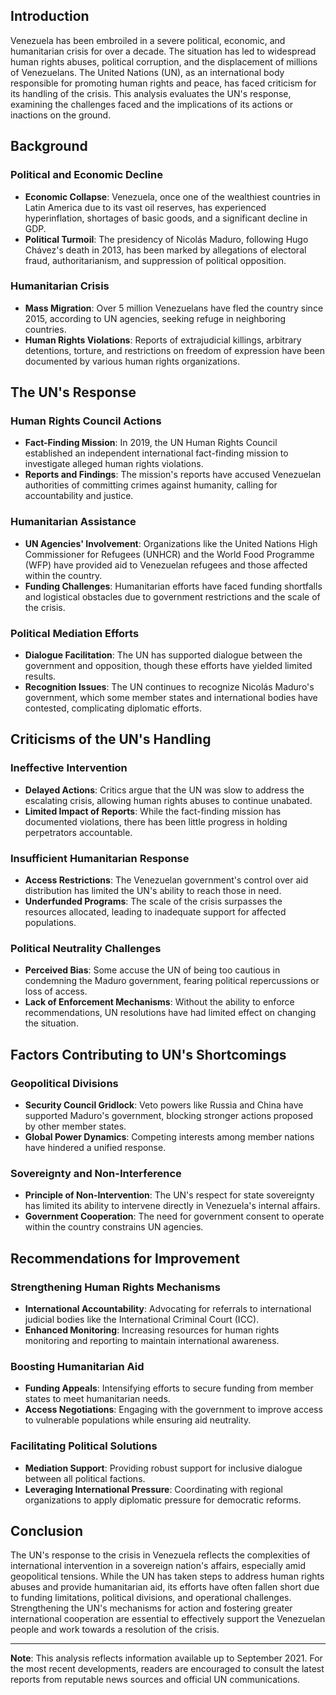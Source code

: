 ## Introduction

Venezuela has been embroiled in a severe political, economic, and humanitarian crisis for over a decade. The situation has led to widespread human rights abuses, political corruption, and the displacement of millions of Venezuelans. The United Nations (UN), as an international body responsible for promoting human rights and peace, has faced criticism for its handling of the crisis. This analysis evaluates the UN's response, examining the challenges faced and the implications of its actions or inactions on the ground.

## Background

### Political and Economic Decline

- **Economic Collapse**: Venezuela, once one of the wealthiest countries in Latin America due to its vast oil reserves, has experienced hyperinflation, shortages of basic goods, and a significant decline in GDP.
- **Political Turmoil**: The presidency of Nicolás Maduro, following Hugo Chávez's death in 2013, has been marked by allegations of electoral fraud, authoritarianism, and suppression of political opposition.

### Humanitarian Crisis

- **Mass Migration**: Over 5 million Venezuelans have fled the country since 2015, according to UN agencies, seeking refuge in neighboring countries.
- **Human Rights Violations**: Reports of extrajudicial killings, arbitrary detentions, torture, and restrictions on freedom of expression have been documented by various human rights organizations.

## The UN's Response

### Human Rights Council Actions

- **Fact-Finding Mission**: In 2019, the UN Human Rights Council established an independent international fact-finding mission to investigate alleged human rights violations.
- **Reports and Findings**: The mission's reports have accused Venezuelan authorities of committing crimes against humanity, calling for accountability and justice.

### Humanitarian Assistance

- **UN Agencies' Involvement**: Organizations like the United Nations High Commissioner for Refugees (UNHCR) and the World Food Programme (WFP) have provided aid to Venezuelan refugees and those affected within the country.
- **Funding Challenges**: Humanitarian efforts have faced funding shortfalls and logistical obstacles due to government restrictions and the scale of the crisis.

### Political Mediation Efforts

- **Dialogue Facilitation**: The UN has supported dialogue between the government and opposition, though these efforts have yielded limited results.
- **Recognition Issues**: The UN continues to recognize Nicolás Maduro's government, which some member states and international bodies have contested, complicating diplomatic efforts.

## Criticisms of the UN's Handling

### Ineffective Intervention

- **Delayed Actions**: Critics argue that the UN was slow to address the escalating crisis, allowing human rights abuses to continue unabated.
- **Limited Impact of Reports**: While the fact-finding mission has documented violations, there has been little progress in holding perpetrators accountable.

### Insufficient Humanitarian Response

- **Access Restrictions**: The Venezuelan government's control over aid distribution has limited the UN's ability to reach those in need.
- **Underfunded Programs**: The scale of the crisis surpasses the resources allocated, leading to inadequate support for affected populations.

### Political Neutrality Challenges

- **Perceived Bias**: Some accuse the UN of being too cautious in condemning the Maduro government, fearing political repercussions or loss of access.
- **Lack of Enforcement Mechanisms**: Without the ability to enforce recommendations, UN resolutions have had limited effect on changing the situation.

## Factors Contributing to UN's Shortcomings

### Geopolitical Divisions

- **Security Council Gridlock**: Veto powers like Russia and China have supported Maduro's government, blocking stronger actions proposed by other member states.
- **Global Power Dynamics**: Competing interests among member nations have hindered a unified response.

### Sovereignty and Non-Interference

- **Principle of Non-Intervention**: The UN's respect for state sovereignty has limited its ability to intervene directly in Venezuela's internal affairs.
- **Government Cooperation**: The need for government consent to operate within the country constrains UN agencies.

## Recommendations for Improvement

### Strengthening Human Rights Mechanisms

- **International Accountability**: Advocating for referrals to international judicial bodies like the International Criminal Court (ICC).
- **Enhanced Monitoring**: Increasing resources for human rights monitoring and reporting to maintain international awareness.

### Boosting Humanitarian Aid

- **Funding Appeals**: Intensifying efforts to secure funding from member states to meet humanitarian needs.
- **Access Negotiations**: Engaging with the government to improve access to vulnerable populations while ensuring aid neutrality.

### Facilitating Political Solutions

- **Mediation Support**: Providing robust support for inclusive dialogue between all political factions.
- **Leveraging International Pressure**: Coordinating with regional organizations to apply diplomatic pressure for democratic reforms.

## Conclusion

The UN's response to the crisis in Venezuela reflects the complexities of international intervention in a sovereign nation's affairs, especially amid geopolitical tensions. While the UN has taken steps to address human rights abuses and provide humanitarian aid, its efforts have often fallen short due to funding limitations, political divisions, and operational challenges. Strengthening the UN's mechanisms for action and fostering greater international cooperation are essential to effectively support the Venezuelan people and work towards a resolution of the crisis.

---

**Note**: This analysis reflects information available up to September 2021. For the most recent developments, readers are encouraged to consult the latest reports from reputable news sources and official UN communications.

